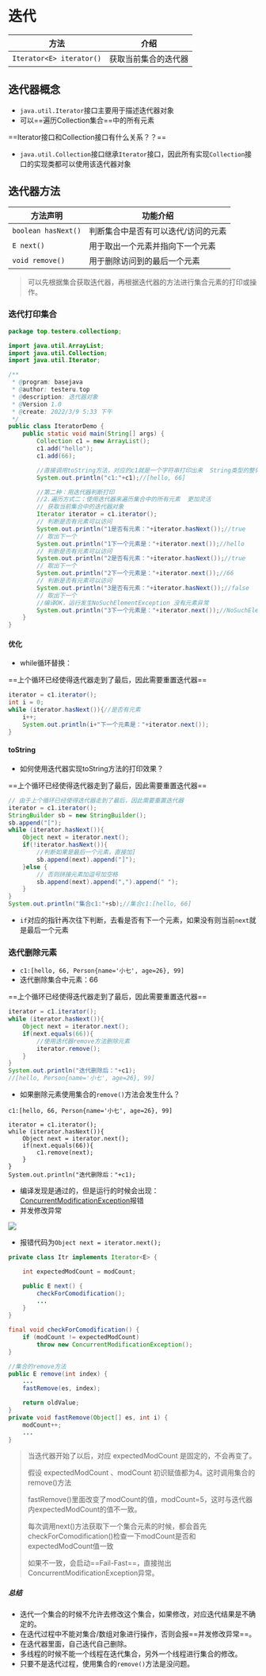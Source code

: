 # 迭代

|方法|介绍|
|---|---|
|`Iterator<E> iterator()`|获取当前集合的迭代器|


## 迭代器概念

- `java.util.Iterator`接口主要用于描述迭代器对象
- 可以==遍历Collection集合==中的所有元素

==Iterator接口和Collection接口有什么关系？？==

- `java.util.Collection`接口继承`Iterator`接口，因此所有实现`Collection`接口的实现类都可以使用该迭代器对象


## 迭代器方法

|方法声明|功能介绍|
|---|---|
|`boolean hasNext()` |判断集合中是否有可以迭代/访问的元素|
|`E next()` |用于取出一个元素并指向下一个元素|
|`void remove()` |用于删除访问到的最后一个元素|


>可以先根据集合获取迭代器，再根据迭代器的方法进行集合元素的打印或操作。




### 迭代打印集合
```java
package top.testeru.collectionp;

import java.util.ArrayList;
import java.util.Collection;
import java.util.Iterator;

/**
 * @program: basejava
 * @author: testeru.top
 * @description: 迭代器对象
 * @Version 1.0
 * @create: 2022/3/9 5:33 下午
 */
public class IteratorDemo {
    public static void main(String[] args) {
        Collection c1 = new ArrayList();
        c1.add("hello");
        c1.add(66);

        //直接调用toString方法，对应的c1就是一个字符串打印出来  String类型的整体
        System.out.println("c1:"+c1);//[hello, 66]

        //第二种：用迭代器判断打印
        //2.遍历方式二：使用迭代器来遍历集合中的所有元素  更加灵活
        // 获取当前集合中的迭代器对象
        Iterator iterator = c1.iterator();
        // 判断是否有元素可以访问
        System.out.println("1是否有元素："+iterator.hasNext());//true
        // 取出下一个
        System.out.println("1下一个元素是："+iterator.next());//hello
        // 判断是否有元素可以访问
        System.out.println("2是否有元素："+iterator.hasNext());//true
        // 取出下一个
        System.out.println("2下一个元素是："+iterator.next());//66
        // 判断是否有元素可以访问
        System.out.println("3是否有元素："+iterator.hasNext());//false
        // 取出下一个
        //编译OK，运行发生NoSuchElementException 没有元素异常
        System.out.println("3下一个元素是："+iterator.next());//NoSuchElementException
    }
}
```

#### 优化
- while循环替换：

==上个循环已经使得迭代器走到了最后，因此需要重置迭代器==
```java
iterator = c1.iterator();
int i = 0;
while (iterator.hasNext()){//是否有元素
    i++;
    System.out.println(i+"下一个元素是："+iterator.next());
}
```


#### toString

- 如何使用迭代器实现toString方法的打印效果？

==上个循环已经使得迭代器走到了最后，因此需要重置迭代器==



```java
// 由于上个循环已经使得迭代器走到了最后，因此需要重置迭代器
iterator = c1.iterator();
StringBuilder sb = new StringBuilder();
sb.append("[");
while (iterator.hasNext()){
    Object next = iterator.next();
    if(!iterator.hasNext()){
        //判断如果是最后一个元素，直接加]
        sb.append(next).append("]");
    }else {
        // 否则拼接元素加逗号加空格
        sb.append(next).append(",").append(" ");
    }
}
System.out.println("集合c1:"+sb);//集合c1:[hello, 66]
```

- `if`对应的指针再次往下判断，去看是否有下一个元素，如果没有则当前`next`就是最后一个元素




### 迭代删除元素
- `c1:[hello, 66, Person{name='小七', age=26}, 99]`
- 迭代删除集合中元素：66

==上个循环已经使得迭代器走到了最后，因此需要重置迭代器==

```java
iterator = c1.iterator();
while (iterator.hasNext()){
    Object next = iterator.next();
    if(next.equals(66)){
        //使用迭代器remove方法删除元素
        iterator.remove();
    }
}
System.out.println("迭代删除后："+c1);
//[hello, Person{name='小七', age=26}, 99]
```

- 如果删除元素使用集合的`remove()`方法会发生什么？

 `c1:[hello, 66, Person{name='小七', age=26}, 99]`
```
iterator = c1.iterator();
while (iterator.hasNext()){
    Object next = iterator.next();
    if(next.equals(66)){
        c1.remove(next);
    }
}
System.out.println("迭代删除后："+c1);
```
- 编译发现是通过的，但是运行的时候会出现：[ConcurrentModificationException](https://docs.oracle.com/en/java/javase/11/docs/api/java.base/java/util/ConcurrentModificationException.html)报错
- 并发修改异常
  
![](https://gitee.com/javaTesteru/picgo/raw/master/images/testeru/javaee-module/keywords/202202241411771.png)

- 报错代码为`Object next = iterator.next();` 

```java
private class Itr implements Iterator<E> {

    int expectedModCount = modCount;

    public E next() {
        checkForComodification();
        ...
    }
}

final void checkForComodification() {
    if (modCount != expectedModCount)
        throw new ConcurrentModificationException();
}
```

```java
//集合的remove方法
public E remove(int index) {
    ...
    fastRemove(es, index);

    return oldValue;
}
private void fastRemove(Object[] es, int i) {
    modCount++;
    ...
}
```

>当迭代器开始了以后，对应 expectedModCount 是固定的，不会再变了。
>
> 假设 expectedModCount 、modCount 初识赋值都为4。这时调用集合的remove()方法
> 
> fastRemove()里面改变了modCount的值，modCount=5，这时与迭代器内expectedModCount的值不一致。
> 
> 每次调用next()方法获取下一个集合元素的时候，都会首先checkForComodification()检查一下modCount是否和expectedModCount值一致
> 
> 如果不一致，会启动==Fail-Fast==，直接抛出ConcurrentModificationException异常。

##### 总结

- 迭代一个集合的时候不允许去修改这个集合，如果修改，对应迭代结果是不确定的。
 - 在迭代过程中不能对集合/数组对象进行操作，否则会报==并发修改异常==。
 - 在迭代器里面，自己迭代自己删除。
 - 多线程的时候不能一个线程在迭代集合，另外一个线程进行集合的修改。
 - 只要不是迭代过程，使用集合的`remove()`方法是没问题。
